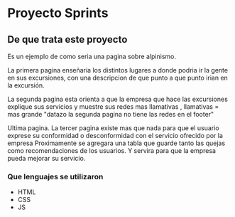 # Proyecto Sprints

## De que trata este proyecto

<p>
Es un ejemplo de como seria  una pagina sobre alpinismo.

La primera pagina enseñaria los distintos lugares a donde podria ir  la gente 
en sus excursiones, con una descripcion de que punto a que punto irian en la excursión.
</p>

<p>
La segunda pagina esta orienta a que la empresa que hace las excursiones 
explique sus servicios y muestre sus redes mas llamativas , llamativas = mas grande
"datazo la segunda pagina no tiene las redes en el footer"
</p>

<p>
Ultima pagina. La tercer pagina existe mas que nada para que el usuario
exprese su conformidad o desconformidad con el servicio ofrecido por la empresa
Proximamente se agregara una tabla que guarde tanto las quejas como recomendaciones de los usuarios. Y servira para que la empresa pueda mejorar su servicio.
</p>

### Que lenguajes se utilizaron 
<ul>
<li>HTML</li>
<li>CSS</li>
<li>JS</li>
</ul>



